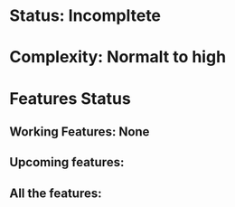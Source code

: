 # Status: Incompltete

# Complexity: Normalt to high

# Features Status
## Working Features: None
## Upcoming features:
## All the features:

